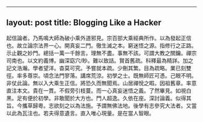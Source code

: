 
------

layout: post
title: Blogging Like a Hacker
------


起信論者。乃馬鳴大師為破小乘外道邪見。宗百部大乘經典所作。以為發起正信也。故立論宗法界一心。開真妄二門。徹生滅之本。窮迷悟之源。指修行之正路。示止觀之妙門。總括一萬一千餘言。理無不盡。事無不該。可謂大教之關鑰。禪宗司南也。以文約義博。幽深窈穴/眇。難以致詰。賢首舊疏。科釋最為精詳。加之記文浩瀚。學者望洋。杳莫可究。予嘗就本疏。少刪其繁。目為疏略。業已刻雙徑。率多尊崇。頃念法門寥落。講席荒涼。初學之士。既無師匠可憑。己眼不明。非仗此論。無以入大乘生正信。將恐久而無聞焉。山居禪悅之暇。因祖舊章。率意直注本文。貴在一貫。不假旁引枝蔓。而一心真妄迷悟之義。了然畢見。如視白黑。足有便於初學。非敢聞於大方也。門人超逸。久依在座。深討論義。似得其旨。今攜草歸粵。志欲刻之以為法施。予謂無佛法地。後學有志參究大法者。又當以此為瓦注也。若夫得意遺言。直入唯心現量。是在當人智眼。

